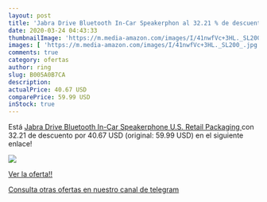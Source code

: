 ```yaml
---
layout: post
title: 'Jabra Drive Bluetooth In-Car Speakerphon al 32.21 % de descuento'
date: 2020-03-24 04:43:33
thumbnailImage: 'https://m.media-amazon.com/images/I/41nwfVc+3HL._SL200_.jpg'
images: [ 'https://m.media-amazon.com/images/I/41nwfVc+3HL._SL200_.jpg' ]
comments: true
category: ofertas
author: ring
slug: B005A0B7CA
description:
actualPrice: 40.67 USD
comparePrice: 59.99 USD
inStock: true
---
```


Está [Jabra Drive Bluetooth In-Car Speakerphone  U.S. Retail Packaging ](https://www.amazon.com/dp/B005A0B7CA/?tag=redken08-20) con 32.21 de descuento por 40.67 USD (original: 59.99 USD) en el siguiente enlace!

[![](https://m.media-amazon.com/images/I/41nwfVc+3HL._SL200_.jpg)](https://www.amazon.com/dp/B005A0B7CA/?tag=redken08-20)

[Ver la oferta!!](https://www.amazon.com/dp/B005A0B7CA/?tag=redken08-20)

[Consulta otras ofertas en nuestro canal de telegram](https://t.me/s/ofertas25)
